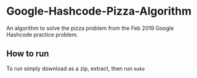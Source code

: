 # Google-Hashcode-Pizza-Algorithm
An algorithm to solve the pizza problem from the Feb 2019 Google Hashcode practice problem.

## How to run
To run simply download as a zip, extract, then run `make`
